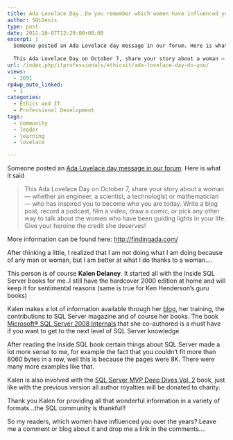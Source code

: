 ```yaml
---
title: Ada Lovelace Day..Do you remember which women have influenced you over the years?
author: SQLDenis
type: post
date: 2011-10-07T12:29:00+00:00
excerpt: |
  Someone posted an Ada Lovelace day message in our forum. Here is what it said
  
  This Ada Lovelace Day on October 7, share your story about a woman — whether an engineer, a scientist, a technologist or mathematician — who has inspired you to become who&hellip;
url: /index.php/itprofessionals/ethicsit/ada-lovelace-day-do-you/
views:
  - 2691
rp4wp_auto_linked:
  - 1
categories:
  - Ethics and IT
  - Professional Development
tags:
  - community
  - leader
  - learning
  - lovelace

---
```

Someone posted an [Ada Lovelace day message in our forum][1]. Here is what it said

> This Ada Lovelace Day on October 7, share your story about a woman — whether an engineer, a scientist, a technologist or mathematician — who has inspired you to become who you are today. Write a blog post, record a podcast, film a video, draw a comic, or pick any other way to talk about the women who have been guiding lights in your life. Give your heroine the credit she deserves!



More information can be found here: http://findingada.com/

After thinking a little, I realized that I am not doing what I am doing because of any man or woman, but I am better at what I do thanks to a woman&#8230;.

This person is of course **Kalen Delaney**. It started all with the Inside SQL Server books for me..I still have the hardcover 2000 edition at home and will keep it for sentimental reasons (same is true for Ken Henderson&#8217;s guru books)

Kalen makes a lot of information available through her [blog][2], her training, the contributions to SQL Server magazine and of course her books. The book [Microsoft® SQL Server 2008 Internals][3] that she co-authored is a must have if you want to get to the next level of SQL Server knowledge

After reading the Inside SQL book certain things about SQL Server made a lot more sense to me, for example the fact that you couldn&#8217;t fit more than 8060 bytes in a row, well this is because the pages were 8K. There were many more examples like that.

Kalen is also involved with the [SQL Server MVP Deep Dives Vol. 2][4] book, just like with the previous version all author royalties will be donated to charity.

Thank you Kalen for providing all that wonderful information in a variety of formats&#8230;the SQL community is thankful!!

So my readers, which women have influenced you over the years? Leave me a comment or blog about it and drop me a link in the comments&#8230;.

 [1]: http://forum.lessthandot.com/viewtopic.php?f=100&t=15486
 [2]: http://sqlblog.com/blogs/kalen_delaney/
 [3]: http://www.amazon.com/gp/product/0735626243/ref=as_li_ss_tl?ie=UTF8&tag=sql08-20&linkCode=as2&camp=217145&creative=399369&creativeASIN=0735626243
 [4]: http://www.amazon.com/gp/product/1617290475/ref=as_li_ss_tl?ie=UTF8&tag=sql08-20&linkCode=as2&camp=217145&creative=399373&creativeASIN=1617290475